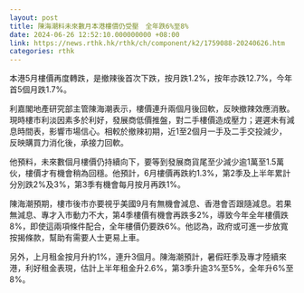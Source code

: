 ```yaml
---
layout: post
title: 陳海潮料未來數月本港樓價仍受壓　全年跌6%至8%
date: 2024-06-26 12:52:10.000000000 +08:00
link: https://news.rthk.hk/rthk/ch/component/k2/1759088-20240626.htm
categories: rthk
---
```


本港5月樓價再度轉跌，是撤辣後首次下跌，按月跌1.2%，按年亦跌12.7%，今年首5個月跌1.7%。

利嘉閣地產研究部主管陳海潮表示，樓價連升兩個月後回軟，反映撤辣效應消散。現時樓市利淡因素多於利好，發展商低價推盤，對二手樓價造成壓力；遲遲未有減息時間表，影響市場信心。相較於撤辣初期，近1至2個月一手及二手交投減少，反映購買力消化後，承接力回軟。

他預料，未來數個月樓價仍持續向下，要等到發展商貨尾至少減少逾1萬至1.5萬伙，樓價才有機會稍為回穩。他預計，6月樓價再跌約1.3%，第2季及上半年累計分別跌2%及3%，第3季有機會每月按月再跌1%。

陳海潮預期，樓市後市亦要視乎美國9月有無機會減息、香港會否跟隨減息。若果無減息、專才入市動力不大，第4季樓價有機會再跌多2%，導致今年全年樓價跌8%，即使這兩項條件配合，全年樓價仍要跌6%。他認為，政府或可進一步放寬按揭條款，幫助有需要人士更易上車。

另外，上月租金按月升約1%，連升3個月。陳海潮預計，暑假旺季及專才陸續來港，利好租金表現，估計上半年租金升2.6%，第3季升逾3%至5%，全年升6%至8%。
